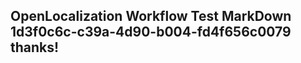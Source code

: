 <properties
ms.topic="hero-topic"
ms.test1="hero-topic"
ms.test2="test"/>


## OpenLocalization Workflow Test MarkDown 1d3f0c6c-c39a-4d90-b004-fd4f656c0079 thanks!



<!--HONumber=Aug16_HO1-->


